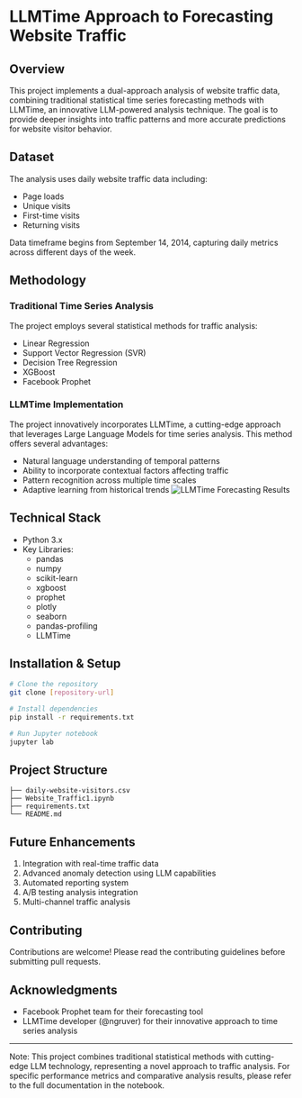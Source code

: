 # LLMTime Approach to Forecasting Website Traffic

## Overview
This project implements a dual-approach analysis of website traffic data, combining traditional statistical time series forecasting methods with LLMTime, an innovative LLM-powered analysis technique. The goal is to provide deeper insights into traffic patterns and more accurate predictions for website visitor behavior.

## Dataset
The analysis uses daily website traffic data including:
- Page loads
- Unique visits
- First-time visits
- Returning visits

Data timeframe begins from September 14, 2014, capturing daily metrics across different days of the week.

## Methodology

### Traditional Time Series Analysis
The project employs several statistical methods for traffic analysis:
- Linear Regression
- Support Vector Regression (SVR)
- Decision Tree Regression
- XGBoost
- Facebook Prophet

### LLMTime Implementation
The project innovatively incorporates LLMTime, a cutting-edge approach that leverages Large Language Models for time series analysis. This method offers several advantages:
- Natural language understanding of temporal patterns
- Ability to incorporate contextual factors affecting traffic
- Pattern recognition across multiple time scales
- Adaptive learning from historical trends
![LLMTime Forecasting Results](https://drive.google.com/uc?export=view&id=1SXxyoYYdJ88BgbHiRUM3im6UzrWHEpOy)

## Technical Stack
- Python 3.x
- Key Libraries:
  - pandas
  - numpy
  - scikit-learn
  - xgboost
  - prophet
  - plotly
  - seaborn
  - pandas-profiling
  - LLMTime

## Installation & Setup
```bash
# Clone the repository
git clone [repository-url]

# Install dependencies
pip install -r requirements.txt

# Run Jupyter notebook
jupyter lab
```

## Project Structure
```
├── daily-website-visitors.csv
├── Website_Traffic1.ipynb
├── requirements.txt
└── README.md
```

## Future Enhancements
1. Integration with real-time traffic data
2. Advanced anomaly detection using LLM capabilities
3. Automated reporting system
4. A/B testing analysis integration
5. Multi-channel traffic analysis

## Contributing
Contributions are welcome! Please read the contributing guidelines before submitting pull requests.

## Acknowledgments
- Facebook Prophet team for their forecasting tool
- LLMTime developer (@ngruver) for their innovative approach to time series analysis

---
Note: This project combines traditional statistical methods with cutting-edge LLM technology, representing a novel approach to traffic analysis. For specific performance metrics and comparative analysis results, please refer to the full documentation in the notebook.

